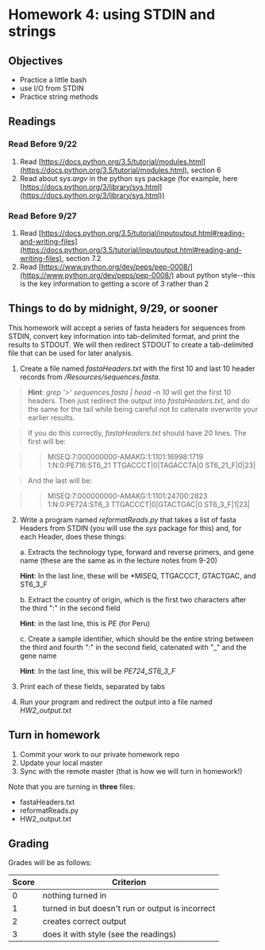# Homework 4: using STDIN and strings
## Objectives ##

* Practice a little bash
* use I/O from STDIN
* Practice string methods
## Readings ##

### Read Before 9/22 ###
1. Read [https://docs.python.org/3.5/tutorial/modules.html](https://docs.python.org/3.5/tutorial/modules.html), section 6
2. Read about *sys.argv* in the python sys package (for example, here [https://docs.python.org/3/library/sys.html](https://docs.python.org/3/library/sys.html))
### Read Before 9/27 ###
1. Read [https://docs.python.org/3.5/tutorial/inputoutput.html#reading-and-writing-files](https://docs.python.org/3.5/tutorial/inputoutput.html#reading-and-writing-files), section 7.2
2. Read [https://www.python.org/dev/peps/pep-0008/](https://www.python.org/dev/peps/pep-0008/) about python style--this is the key information to getting a score of 3 rather than 2
## Things to do by midnight, **9/29**, or sooner
This homework will accept a series of fasta headers for sequences from STDIN, convert key information into tab-delimited format, and print the results to STDOUT. We will then redirect STDOUT to create a tab-delimited file that can be used for later analysis.

1. Create a file named *fastaHeaders.txt* with the first 10 and last 10 header records from *<Homework>/Resources/sequences.fasta*. 

>**Hint**: *grep '>' sequences.fasta | head -n 10* will get the first 10 headers. Then just redirect the output into *fastaHeaders.txt*, and do the same for the tail while being careful not to catenate overwrite your earlier results. 

>If you do this correctly, *fastaHeaders.txt* should have 20 lines. The first will be: 

>>MISEQ:7:000000000-AMAKG:1:1101:16998:1719 1:N:0:PE716:ST6_21 TTGACCCT|0|TAGACCTA|0 ST6_21_F|0|23|

>And the last will be: 

>>MISEQ:7:000000000-AMAKG:1:1101:24700:2823 1:N:0:PE724:ST6_3 TTGACCCT|0|GTACTGAC|0 ST6_3_F|1|23|

2. Write a program named *reformatReads.py* that takes a list of fasta Headers from STDIN (you will use the *sys* package for this) and, for each Header, does these things:

	a. Extracts the technology type, forward and reverse primers,  and gene name (these are the same as in the lecture notes from 9-20)

	**Hint**: In the last line, these will be *MISEQ, TTGACCCT, GTACTGAC, and ST6_3_F

	b. Extract the country of origin, which is the first two characters after the third ":" in the second field

	**Hint**: in the last line, this is *PE* (for Peru)

	c. Create a sample identifier, which should be the entire string between the third and fourth ":" in the second field, catenated with "_" and the gene name
	
	**Hint**: In the last line, this will be *PE724_ST6_3_F*

3. Print each of these fields, separated by tabs

4. Run your program and redirect the output into a file named *HW2_output.txt*

## Turn in homework
1. Commit your work to our private homework repo
2. Update your local master
3. Sync with the remote master (that is how we will turn in homework!)

Note that you are turning in **three** files:

* fastaHeaders.txt 
* reformatReads.py
* HW2_output.txt


## Grading
Grades will be as follows:

Score | Criterion
------- | ------------------------
0        | nothing turned in
1        | turned in but doesn't run or output is incorrect
2	| creates correct output
3	| does it with style (see the readings)